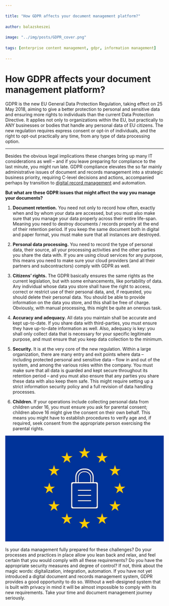 ```yaml
---

title: "How GDPR affects your document management platform?"

author: balazskeszei

image: "../img/posts/GDPR_cover.png"

tags: [enterprise content management, gdpr, information management]

---
```


# How GDPR affects your document management platform?

GDPR is the new EU General Data Protection Regulation, taking effect on 25 May 2018, aiming to give a better protection to personal and sensitive data and ensuring more rights to individuals than the current Data Protection Directive. It applies not only to organizations within the EU, but practically to ANY businesses or bodies that handle any personal data of EU citizens. The new regulation requires express consent or opt-in of individuals, and the right to opt-out practically any time, from any type of data processing option.

---

Besides the obvious legal implications these changes bring up many IT considerations as well – and if you leave preparing for compliance to the last minute, you might run late. GDPR compliance elevates the so far mainly administrative issues of document and records management into a strategic business priority, requiring C-level decisions and actions, accompanied perhaps by transition to [digital record management](https://www.sensenet.com/for-customers/use-cases) and automation.

**But what are these GDPR issues that might affect the way you manage your documents?**

1. **Document retention.** You need not only to record how often, exactly when and by whom your data are accessed, but you must also make sure that you manage your data properly across their entire life-span. Meaning you need to destroy documents / records properly at the end of their retention period. If you keep the same document both in digital and paper format, you must make sure that all instances are destroyed.


2. **Personal data processing.** You need to record the type of personal data, their source, all your processing activities and the other parties you share the data with. If you are using cloud services for any purpose, this means you need to make sure your cloud providers (and all their partners and subcontractors) comply with GDPR as well.
3. **Citizens’ rights.** The GDPR basically ensures the same rights as the current legislation, but with some enhancements, like portability of data. Any individual whose data you store shall have the right to access, correct or restrict use of their personal data, and, if requested, you should delete their personal data. You should be able to provide information on the data you store, and this shall be free of charge. Obviously, with manual processing, this might be quite an onerous task.
4. **Accuracy and adequacy.** All data you maintain shall be accurate and kept up-to-date. If you share data with third-parties, you must ensure they have up-to-date information as well. Also, adequacy is key: you shall only collect data that is necessary for your specific legitimate purpose, and must ensure that you keep data collection to the minimum.
5. **Security.** It is at the very core of the new regulation. Within a large organization, there are many entry and exit points where data – including protected personal and sensitive data – flow in and out of the system, and among the various roles within the company. You must make sure that all data is guarded and kept secure throughout its retention period – and you must also ensure that any parties you share these data with also keep them safe. This might require setting up a strict information security policy and a full revision of data handling processes.
6. **Children.** If your operations include collecting personal data from children under 16, you must ensure you ask for parental consent; children above 16 might give the consent on their own behalf. This means you might have to establish procedures to verify age and, if required, seek consent from the appropriate person exercising the parental rights.

![EU flag with lock](../img/posts/gdpr_1.jpg)

Is your data management fully prepared for these challenges? Do your processes and practices in place allow you lean back and relax, and feel certain that you would comply with all these requirements? Do you have the appropriate security measures and degree of control? If not, think about the magic words: digitalization, integration, automation. If you have not yet introduced a digital document and records management system, GDPR provides a good opportunity to do so. Without a well-designed system that is built with privacy in mind it will be almost impossible to comply with its new requirements. Take your time and document management journey seriously. 
